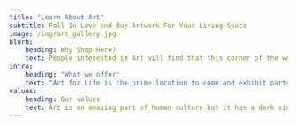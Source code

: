 ```yaml
---
title: "Learn About Art"
subtitle: Fall In Love and Buy Artwork For Your Living Space
image: /img/art_gallery.jpg
blurb:
    heading: Why Shop Here?
    text: People interested in Art will find that this corner of the web is home to a specific art style. This website will resonate with certain people and will continue to connect art to people's souls. Stay up to date with our website, learn about new artwork or artists, and continue to vibe.
intro:
    heading: "What we offer"
    text: "Art for Life is the prime location to come and exhibit parts of your soul that will extinguish anxiety. Therefore, Continually browse through our gallery and be inspired to feel alive, feel adventurous, and appreciate the world."
values:
    heading: Our values
    text: Art is an amazing part of human culture but it has a dark side too – one of colonialism and mindless abuse of monopoly and e-commerce. We want to turn this around and return the art trade to the art's exhilarating, empowering and unifying nature. We love to create a hub of individual artists and give them the opportunity to create and sell their artwork.
---
```

